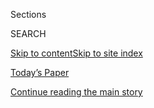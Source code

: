<div id="app">

<div>

<div class="NYTAppHideMasthead css-1r6wvpq e1suatyy0">

<div class="section css-ui9rw0 e1suatyy2">

<div class="css-eph4ug er09x8g0">

<div class="css-6n7j50">

</div>

<span class="css-1dv1kvn">Sections</span>

<div class="css-10488qs">

<span class="css-1dv1kvn">SEARCH</span>

</div>

[Skip to content](#site-content)[Skip to site
index](#site-index)

</div>

<div class="css-10698na e1huz5gh0">

</div>

</div>

<div id="masthead-bar-one" class="section hasLinks css-15hmgas e1csuq9d3">

<div class="css-uqyvli e1csuq9d0">

</div>

<div class="css-1uqjmks e1csuq9d1">

</div>

<div class="css-9e9ivx">

[](https://myaccount.nytimes3xbfgragh.onion/auth/login?response_type=cookie&client_id=vi)

</div>

<div class="css-1bvtpon e1csuq9d2">

[Today’s Paper](https://www.nytimes3xbfgragh.onion/section/todayspaper)

</div>

</div>

</div>

</div>

<div data-aria-hidden="false">

<div id="site-content" data-role="main">

<div id="top-wrapper" class="css-15p45cc eaca97t0" type="top">

<div id="top-slug" class="css-19x0jxb eaca97t1" hidden="">

Advertisement

</div>

[Continue reading the main
story](#after-top)

<div class="ad top-wrapper" style="text-align:center;height:100%;display:block;min-height:90px">

<div id="top" class="place-ad" data-position="top" data-size-key="top">

</div>

</div>

<div id="after-top">

</div>

</div>

<div id="byline" class="section css-15h4p1b e9abtgs0">

<div class="css-1j21atc e1svk9qx1">

<div class="css-nfcc9b e1svk9qx3">

<div class="css-cnx41t">

![Portrait of Anjali
Singhvi](https://static01.graylady3jvrrxbe.onion/images/2018/07/13/multimedia/author-anjali-singhvi/author-anjali-singhvi-thumbLarge.png)

</div>

<div class="css-vl9dhg e1svk9qx5">

<div class="css-1nrhkj6 e1svk9qx6">

# Anjali Singhvi

</div>

## <span></span>

Anjali Singhvi is a graphics editor for The New York Times. She is a
trained architect and holds a master's degree in Urban Planning/Urban
Analytics from Columbia University. Ms. Singhvi joined The Times in
2016.

</div>

</div>

</div>

<div>

<div id="mid1-wrapper" class="css-1mn4oms eaca97t0" type="rank">

<div id="mid1-slug" class="css-1tag3rd eaca97t1">

Advertisement

</div>

[Continue reading the main
story](#after-mid1)

<div id="mid1" class="ad mid1-wrapper" style="text-align:center;height:100%;display:block">

</div>

<div id="after-mid1">

</div>

</div>

</div>

<div class="css-185go5a e1o5byef0">

<div class="css-15cbhtu">

  - [Latest](#stream-panel)
  - <span class="css-6n7j50">Search</span>
    <div class="control">
    <div class="label-container css-1dv1kvn">
    Search
    </div>
    <div class="css-wm4t3d">
    **<span id="clear-search-input" class="css-1dv1kvn">Clear this text
    input</span>
    </div>
    </div>
    <span class="css-1iovbfw"></span>

<div id="stream-panel" class="section css-8msx5b e1jz0cab1">

<div class="css-13mho3u">

1.  
    
    <div class="css-1cp3ece">
    
    <div class="css-1l4spti">
    
    [](/interactive/2020/08/04/world/middleeast/beirut-explosion-damage.html)
    
    <div class="css-79elbk">
    
    ![](https://static01.graylady3jvrrxbe.onion/images/2020/08/04/us/beirut-explosion-damage-promo-1596586440536/beirut-explosion-damage-promo-1596586440536-thumbWide-v3.jpg?quality=75&auto=webp&disable=upscale)
    
    </div>
    
    ## Mapping the Damage From the Beirut Explosion
    
    Damage was seen at least two miles from the explosion, encompassing
    an area with more than 750,000 residents.
    
    <div class="css-1nqbnmb ea5icrr0">
    
    By <span class="css-1n7hynb">Anjali Singhvi, Scott Reinhard, Allison
    McCann, Lauren Leatherby <span>and</span> Blacki
    Migliozzi</span>
    
    </div>
    
    </div>
    
    <div class="css-1lc2l26 e1xfvim33">
    
    </div>
    
    </div>

2.  
    
    <div class="css-1cp3ece">
    
    <div class="css-1l4spti">
    
    [](/es/2020/06/26/espanol/latinos-coronavirus.html)
    
    <div class="css-79elbk">
    
    ![](https://static01.graylady3jvrrxbe.onion/images/2020/06/22/us/26virus-latinos-ES/merlin_173647548_873e3640-1730-4a38-8d47-ee8409a3aa98-thumbWide.jpg?quality=75&auto=webp&disable=upscale)
    
    </div>
    
    ### <span class="css-m70j1g">Estados Unidos</span>
    
    ## Muchos latinos no pudieron quedarse en casa. Ahora se están enfermando
    
    Las tasas de infección de coronavirus en las comunidades latinas han
    crecido rápidamente en todo Estados Unidos.
    
    <div class="css-1nqbnmb ea5icrr0">
    
    By <span class="css-1n7hynb">Shawn Hubler, Thomas Fuller, Anjali
    Singhvi <span>and</span> Juliette Love</span>
    
    </div>
    
    <div class="css-185051n">
    
    [Read in
    English](https://www.nytimes3xbfgragh.onion/2020/06/26/us/corona-virus-latinos.html "Read in English")
    
    </div>
    
    </div>
    
    <div class="css-1lc2l26 e1xfvim33">
    
    </div>
    
    </div>

3.  
    
    <div class="css-1cp3ece">
    
    <div class="css-1l4spti">
    
    [](/2020/06/26/us/corona-virus-latinos.html)
    
    <div class="css-79elbk">
    
    ![](https://static01.graylady3jvrrxbe.onion/images/2020/06/27/us/00VIRUS-LATINOS-corozco/merlin_173647548_873e3640-1730-4a38-8d47-ee8409a3aa98-thumbWide.jpg?quality=75&auto=webp&disable=upscale)
    
    </div>
    
    ## Many Latinos Couldn’t Stay Home. Now Virus Cases Are Soaring in Their Communities.
    
    Rates of coronavirus infection among Latinos have risen rapidly
    across the United States.
    
    <div class="css-1nqbnmb ea5icrr0">
    
    By <span class="css-1n7hynb">Shawn Hubler, Thomas Fuller, Anjali
    Singhvi <span>and</span> Juliette Love</span>
    
    </div>
    
    <div class="css-185051n">
    
    [Leer en
    español](https://www.nytimes3xbfgragh.onion/es/2020/06/26/espanol/latinos-coronavirus.html "Read in Spanish")
    
    </div>
    
    </div>
    
    <div class="css-1lc2l26 e1xfvim33">
    
    </div>
    
    </div>

4.  
    
    <div class="css-1cp3ece">
    
    <div class="css-1l4spti">
    
    [](/interactive/2020/06/16/us/george-floyd-protests-police-tear-gas.html)
    
    <div class="css-79elbk">
    
    ![](https://static01.graylady3jvrrxbe.onion/images/2020/06/15/us/george-floyd-protests-police-tear-gas-promo-1592255840940/george-floyd-protests-police-tear-gas-promo-1592255840940-thumbWide-v2.jpg?quality=75&auto=webp&disable=upscale)
    
    </div>
    
    ## Here Are the 100 U.S. Cities Where Protesters Were Tear-Gassed
    
    The deployment of tear gas against civilians has not been this
    widespread since the period of unrest in the 1960s and ’70s,
    according to a New York Times analysis.
    
    <div class="css-1nqbnmb ea5icrr0">
    
    By <span class="css-1n7hynb">K.K. Rebecca Lai, Bill Marsh
    <span>and</span> Anjali
    Singhvi</span>
    
    </div>
    
    </div>
    
    <div class="css-1lc2l26 e1xfvim33">
    
    </div>
    
    </div>

5.  
    
    <div class="css-1cp3ece">
    
    <div class="css-1l4spti">
    
    [](/interactive/2020/06/07/us/george-floyd-protest-aerial-photos.html)
    
    <div class="css-79elbk">
    
    ![](https://static01.graylady3jvrrxbe.onion/images/2020/06/07/autossell/cover/cover-thumbWide-v3.jpg?quality=75&auto=webp&disable=upscale)
    
    </div>
    
    ## Bird’s Eye View of Protests Across the U.S. and Around the World
    
    Images from Saturday, June 6, show the scale of the protests against
    police brutality and racism, following the death of George Floyd.
    
    <div class="css-1nqbnmb ea5icrr0">
    
    By <span class="css-1n7hynb">Larry Buchanan, Alicia Parlapiano,
    Yuliya Parshina-Kottas, Karthik Patanjali, Bedel Saget, Anjali
    Singhvi, Jin Wu <span>and</span> Karen
    Yourish</span>
    
    </div>
    
    </div>
    
    <div class="css-1lc2l26 e1xfvim33">
    
    </div>
    
    </div>

6.  
    
    <div class="css-1cp3ece">
    
    <div class="css-1l4spti">
    
    [](/interactive/2020/05/20/us/michigan-flooding-dam-risk.html)
    
    <div class="css-79elbk">
    
    ![](https://static01.graylady3jvrrxbe.onion/images/2020/05/20/us/michigan-flooding-dam-risk-promo-1590008974031/michigan-flooding-dam-risk-promo-1590008974031-thumbWide.png?quality=75&auto=webp&disable=upscale)
    
    </div>
    
    ## Two Dams That Failed Were Rated ‘High Hazard.’ A Third of Michigan’s Dams Hold a Similar Risk.
    
    More than 300 dams in the state are classified as having the
    potential to cause loss of life or economic and environmental damage
    in the case of a failure, according to the U.S. Army Corps of
    Engineers.
    
    <div class="css-1nqbnmb ea5icrr0">
    
    By <span class="css-1n7hynb">Anjali Singhvi <span>and</span> Troy
    Griggs</span>
    
    </div>
    
    </div>
    
    <div class="css-1lc2l26 e1xfvim33">
    
    </div>
    
    </div>

7.  
    
    <div class="css-1cp3ece">
    
    <div class="css-1l4spti">
    
    [](/interactive/2020/05/18/us/coronavirus-underlying-conditions.html)
    
    <div class="css-79elbk">
    
    ![](https://static01.graylady3jvrrxbe.onion/images/2020/05/17/us/coronavirus-underlying-conditions-promo-1589731858541/coronavirus-underlying-conditions-promo-1589731858541-thumbWide.png?quality=75&auto=webp&disable=upscale)
    
    </div>
    
    ## Where Chronic Health Conditions and Coronavirus Could Collide
    
    The outbreak may spread to new areas with high rates of diabetes,
    obesity and other illnesses that can worsen coronavirus symptoms.
    See where your county falls among those with the highest health risk
    factors.
    
    <div class="css-1nqbnmb ea5icrr0">
    
    By <span class="css-1n7hynb">Nadja Popovich, Anjali Singhvi
    <span>and</span> Matthew
    Conlen</span>
    
    </div>
    
    </div>
    
    <div class="css-1lc2l26 e1xfvim33">
    
    </div>
    
    </div>

8.  
    
    <div class="css-1cp3ece">
    
    <div class="css-1l4spti">
    
    [](/interactive/2020/04/26/us/us-hospital-access-coronavirus.html)
    
    <div class="css-79elbk">
    
    ![](https://static01.graylady3jvrrxbe.onion/images/2020/04/24/us/hospital-access-coronavirus-promo-1587767435712/hospital-access-coronavirus-promo-1587767435712-thumbWide-v3.png?quality=75&auto=webp&disable=upscale)
    
    </div>
    
    ## Where Americans Live Far From the Emergency Room
    
    In large swaths of the U.S., people have a hard time reaching a
    hospital that offers the kind of inpatient care needed to treat the
    coronavirus.
    
    <div class="css-1nqbnmb ea5icrr0">
    
    By <span class="css-1n7hynb">Ella Koeze, Jugal K. Patel
    <span>and</span> Anjali
    Singhvi</span>
    
    </div>
    
    </div>
    
    <div class="css-1lc2l26 e1xfvim33">
    
    </div>
    
    </div>

9.  
    
    <div class="css-1cp3ece">
    
    <div class="css-1l4spti">
    
    [](/interactive/2020/04/03/us/coronavirus-county-epidemics.html)
    
    <div class="css-79elbk">
    
    ![](https://static01.graylady3jvrrxbe.onion/images/2020/04/03/us/coronavirus-transmission-promo-1585955466778/coronavirus-transmission-promo-1585955466778-thumbWide.jpg?quality=75&auto=webp&disable=upscale)
    
    </div>
    
    ## Does My County Have an Epidemic? Estimates Show Hidden Transmission
    
    Even counties that have few reported cases probably already have
    sustained, undetected outbreaks, a study finds.
    
    <div class="css-1nqbnmb ea5icrr0">
    
    By <span class="css-1n7hynb">James Glanz, Matthew Bloch
    <span>and</span> Anjali
    Singhvi</span>
    
    </div>
    
    </div>
    
    <div class="css-1lc2l26 e1xfvim33">
    
    </div>
    
    </div>

10. 
    
    <div class="css-1cp3ece">
    
    <div class="css-1l4spti">
    
    [](/interactive/2020/04/01/nyregion/nyc-coronavirus-cases-map.html)
    
    <div class="css-79elbk">
    
    ![](https://static01.graylady3jvrrxbe.onion/images/2020/04/01/us/nyc-coronavirus-cases-map-promo-1585772366277/nyc-coronavirus-cases-map-promo-1585772366277-thumbWide-v4.png?quality=75&auto=webp&disable=upscale)
    
    </div>
    
    ## A Month of Coronavirus in New York City: See the Hardest-Hit Areas
    
    New data released by the city shows that lower-income neighborhoods
    have been most affected by the virus.
    
    <div class="css-1nqbnmb ea5icrr0">
    
    By <span class="css-1n7hynb">Larry Buchanan, Jugal K. Patel, Brian
    M. Rosenthal <span>and</span> Anjali Singhvi</span>
    
    </div>
    
    </div>
    
    <div class="css-1lc2l26 e1xfvim33">
    
    </div>
    
    </div>

<div class="css-13mho3u">

<div class="css-1t62hi8">

<div class="css-1stvaey">

Show
More

<div>

<div style="border:0;clip:rect(0 0 0 0);height:1px;margin:-1px;overflow:hidden;white-space:nowrap;padding:0;width:1px;position:absolute" data-role="log" data-aria-live="assertive">

</div>

<div style="border:0;clip:rect(0 0 0 0);height:1px;margin:-1px;overflow:hidden;white-space:nowrap;padding:0;width:1px;position:absolute" data-role="log" data-aria-live="assertive">

</div>

<div style="border:0;clip:rect(0 0 0 0);height:1px;margin:-1px;overflow:hidden;white-space:nowrap;padding:0;width:1px;position:absolute" data-role="log" data-aria-live="polite">

</div>

<div style="border:0;clip:rect(0 0 0 0);height:1px;margin:-1px;overflow:hidden;white-space:nowrap;padding:0;width:1px;position:absolute" data-role="log" data-aria-live="polite">

</div>

</div>

</div>

</div>

</div>

</div>

<div class="css-g6hk37 supplemental">

<div id="mid2-wrapper" class="css-10wkyv7 eaca97t0" type="lede">

<div id="mid2-slug" class="css-1tag3rd eaca97t1">

Advertisement

</div>

[Continue reading the main
story](#after-mid2)

<div id="mid2" class="ad mid2-wrapper" style="text-align:center;height:100%;display:block;min-height:250px">

</div>

<div id="after-mid2">

</div>

</div>

## Follow Elsewhere

<div class="module-body">

  - [**<span data-aria-hidden="true">singhvianjali</span><span class="css-1dv1kvn">twitter
    page for singhvianjali</span>](https://twitter.com/singhvianjali)

</div>

</div>

</div>

</div>

</div>

</div>

</div>

## Site Index

<div>

</div>

## Site Information Navigation

  - [© <span>2020</span> <span>The New York Times
    Company</span>](https://help.nytimes3xbfgragh.onion/hc/en-us/articles/115014792127-Copyright-notice)

<!-- end list -->

  - [NYTCo](https://www.nytco.com/)
  - [Contact
    Us](https://help.nytimes3xbfgragh.onion/hc/en-us/articles/115015385887-Contact-Us)
  - [Work with us](https://www.nytco.com/careers/)
  - [Advertise](https://nytmediakit.com/)
  - [T Brand Studio](http://www.tbrandstudio.com/)
  - [Your Ad
    Choices](https://www.nytimes3xbfgragh.onion/privacy/cookie-policy#how-do-i-manage-trackers)
  - [Privacy](https://www.nytimes3xbfgragh.onion/privacy)
  - [Terms of
    Service](https://help.nytimes3xbfgragh.onion/hc/en-us/articles/115014893428-Terms-of-service)
  - [Terms of
    Sale](https://help.nytimes3xbfgragh.onion/hc/en-us/articles/115014893968-Terms-of-sale)
  - [Site
    Map](https://spiderbites.nytimes3xbfgragh.onion)
  - [Help](https://help.nytimes3xbfgragh.onion/hc/en-us)
  - [Subscriptions](https://www.nytimes3xbfgragh.onion/subscription?campaignId=37WXW)

</div>

</div>
